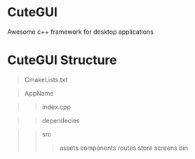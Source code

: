 # CuteGUI
Awesome c++ framework for desktop applications

# CuteGUI Structure
> CmakeLists.txt

> AppName
  
>> index.cpp
  
  
>> dependecies
  
  
>> src
>>> assets
>>> components
>>> routes
>>> store
>>> screens
> bin
>> <AppName-debug>
>> <Apssname-release>
